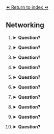 [⏪ Return to index ⏪](./README.md)

## Networking

1. <details>
    <Summary><strong>Question?</strong></Summary>

    ###
    - Answer
</details>

2. <details>
    <Summary><strong>Question?</strong></Summary>

    ###
    - Answer
</details>

3. <details>
    <Summary><strong>Question?</strong></Summary>

    ###
    - Answer
</details>

4. <details>
    <Summary><strong>Question?</strong></Summary>

    ###
    - Answer
</details>

5. <details>
    <Summary><strong>Question?</strong></Summary>

    ###
    - Answer
</details>

6. <details>
    <Summary><strong>Question?</strong></Summary>

    ###
    - Answer
</details>

7. <details>
    <Summary><strong>Question?</strong></Summary>

    ###
    - Answer
</details>

8. <details>
    <Summary><strong>Question?</strong></Summary>

    ###
    - Answer
</details>

9. <details>
    <Summary><strong>Question?</strong></Summary>

    ###
    - Answer
</details>

10. <details>
    <Summary><strong>Question?</strong></Summary>

    ###
    - Answer
</details>
